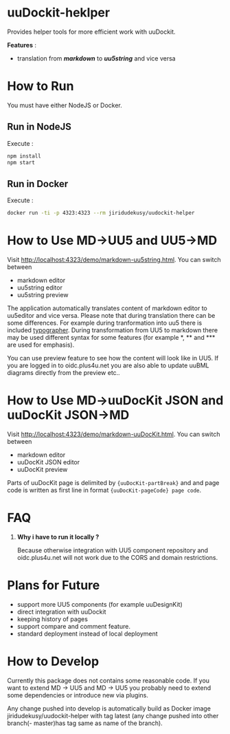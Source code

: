 # uuDockit-heklper
Provides helper tools for more efficient work with uuDockit. 

**Features** :
- translation from ***markdown*** to ***uu5string*** and vice versa

# How to Run
You must have either NodeJS or Docker.

## Run in NodeJS
Execute :
```sh
npm install
npm start 
```

## Run in Docker
Execute :

```sh
docker run -ti -p 4323:4323 --rm jiridudekusy/uudockit-helper
```

# How to Use MD->UU5 and UU5->MD

Visit <http://localhost:4323/demo/markdown-uu5string.html>. You can switch between 
- markdown editor
- uu5string editor
- uu5string preview

The application automatically translates content of markdown editor to uu5editor and vice versa. Please note that during translation there can be some differences. For example during tranformation into uu5 there is included [typographer](https://github.com/jonschlinkert/remarkable#typographer). During transformation from UU5 to markdown there may be used different syntax for some features (for example *, ** and *** are used for emphasis).

You can use preview feature to see how the content will look like in UU5. If you are logged in to oidc.plus4u.net you are also able to update uuBML diagrams directly from the preview etc.. 

# How to Use MD->uuDocKit JSON and uuDocKit JSON->MD

Visit <http://localhost:4323/demo/markdown-uuDocKit.html>. You can switch between 
- markdown editor
- uuDocKit JSON editor
- uuDocKit preview

Parts of uuDocKit page is delimited by `{uuDocKit-partBreak}` and and page code is written as first line in format `{uuDocKit-pageCode} page code`. 

# FAQ

1. **Why i have to run it locally ?** 
   
   Because otherwise integration with UU5 component repository and oidc.plus4u.net will not work due to the CORS and domain restrictions. 



# Plans for Future

- support more UU5 components (for example uuDesignKit)
- direct integration with uuDockit
- keeping history of pages
- support compare and comment feature.
- standard deployment instead of local deployment


# How to Develop

Currently this package does not contains some reasonable code. If you want to extend MD -> UU5 and MD -> UU5 you probably need to extend some dependencies or introduce new via plugins.

Any change pushed into develop is automatically build as Docker image jiridudekusy/uudockit-helper with tag latest (any change pushed into other branch(- master)has tag same as name of the branch). 

